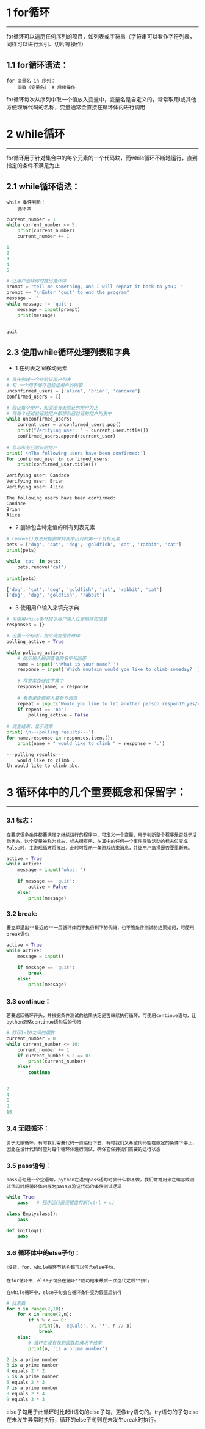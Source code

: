 # 1 for循环

------------

for循环可以遍历任何序列的项目，如列表或字符串（字符串可以看作字符列表，同样可以进行索引、切片等操作）

## 1.1 for循环语法：
```
for 变量名 in 序列：
    函数（变量名） # 后续操作
```
for循环每次从序列中取一个值放入变量中，变量名是自定义的，常常取用i或其他方便理解代码的名称，变量通常会直接在循环体内进行调用


# 2 while循环

--------------

for循环用于针对集合中的每个元素的一个代码块，而while循环不断地运行，直到指定的条件不满足为止

## 2.1 while循环语法：
```
while 条件判断：
    循环体
```


```python
current_number = 1
while current_number <= 5:
    print(current_number)
    current_number += 1

1
2
3
4
5
```


    


```python
# 让用户选择何时推出循环体
prompt = "tell me something, and I will repeat it back to you； "
prompt += "\nEnter 'quit' to end the program"
message = ''
while message != 'quit':
    message = input(prompt)
    print(message)


quit
```

    

## 2.3 使用while循环处理列表和字典

- 1 在列表之间移动元素


```python
# 首先创建一个待验证用户列表
# 和 一个用于储存已验证用户的列表
unconfirmed_users = ['alice', 'brian', 'candace']
confirmed_users = []

# 验证每个用户，知道没有未验证的用户为止
# 将每个经过验证的用户都移到已验证的用户列表中
while unconfirmed_users:
    current_user = unconfirmed_users.pop()
    print("Verifying user: " + current_user.title())
    confirmed_users.append(current_user)
    
# 显示所有已验证的用户
print('\nThe following users have been confirmed:')
for confirmed_user in confirmed_users:
    print(confirmed_user.title())

Verifying user: Candace
Verifying user: Brian
Verifying user: Alice

The following users have been confirmed:
Candace
Brian
Alice
```


    

- 2 删除包含特定值的所有列表元素


```python
# remove()方法只能删除列表中出现的第一个目标元素
pets = ['dog', 'cat', 'dog', 'goldfish', 'cat', 'rabbit', 'cat']
print(pets)

while 'cat' in pets:
    pets.remove('cat')
    
print(pets)

['dog', 'cat', 'dog', 'goldfish', 'cat', 'rabbit', 'cat']
['dog', 'dog', 'goldfish', 'rabbit']
```


    

- 3 使用用户输入来填充字典


```python
# 可使用while循环提示用户输入任意熟练的信息
responses = {}

# 设置一个标志，指出调查是否继续
polling_active = True

while polling_active:
    # 提示输入被调查者的名字和回答
    name = input('\nWhat is your name? ')
    response = input('Which moutain would you like to climb someday? ')
    
    # 将答案存储在字典中
    responses[name] = response
    
    # 看看是否还有人要参与调查
    repeat = input('Would you like to let another person respond?(yes/no) ')
    if repeat == 'no':
        polling_active = False
        
# 调查结束，显示结果
print('\n---polling results---')
for name,response in responses.items():
    print(name + " would like to climb " + response + '.')

---polling results---
    would like to climb .
lh would like to climb abc.
```

    

# 3 循环体中的几个重要概念和保留字：

------------------------------

###  3.1 **标志**：
    在要求很多条件都要满足才继续运行的程序中，可定义一个变量，用于判断整个程序是否处于活动状态，这个变量被称为标志，标志很有用，在其中的任何一个事件导致活动的标志位变成False时，主游戏循环将推出，此时可显示一条游戏结束消息，并让用户选择是否要重新玩。


```python
active = True
while active:
    message = input('what: ')
    
    if message == 'quit':
        active = False
    else:
        print(message)
```

### 3.2 **break**: 
    要立即退出**最近的**一层循环体而不执行剩下的代码，也不管条件测试的结果如何，可使用break语句


```python
active = True
while active:
    message = input()
    
    if message == 'quit':
        break
    else:
        print(message)
```

### 3.3 **continue**： 
    若要返回循环开头，并根据条件测试的结果决定是否继续执行循环，可使用continue语句，让python忽略continue语句后的代码


```python
# 打印1~10之间的偶数
current_number = 0
while current_number <= 10:
    current_number += 1
    if current_number % 2 == 0:
        print(current_number)
    else:
        continue


2
4
6
8
10
```

    

### 3.4 **无限循环**：
    关于无限循环，有时我们需要代码一直运行下去，有时我们又希望代码能在限定的条件下停止，因此在设计代码时应对每个循环体进行测试，确保它保持我们需要的运行状态

### 3.5 **pass语句**：
    pass语句是一个空语句，python在遇到pass语句时会什么都不做，我们常常用来在编写或测试代码时将循环体内写为pass以验证代码的条件测试逻辑


```python
while True:
    pass   # 程序运行直至键盘打断(ctrl + c)

class Emptyclass():
    pass

def initlog():
    pass
```

### 3.6 **循环体中的else子句**：

    ❗没错，for、while循环节结构都可以包含else子句。

    在for循环中，else子句会在循环**成功结束最后一次迭代之后**执行

    在while循环中，else子句会在循环条件变为假值后执行


```python
# 找素数
for n in range(2,10):
    for x in range(2,n):
        if n % x == 0:
            print(n, 'equals', x, '*', n // x)
            break
    else:
        # 循环在没有找到因数的情况下结束
        print(n, 'is a prime number')

2 is a prime number
3 is a prime number
4 equals 2 * 2
5 is a prime number
6 equals 2 * 3
7 is a prime number
8 equals 2 * 4
9 equals 3 * 3
```

else子句用于此循环时比起if语句的else子句，更像try语句的。try语句的子句else在未发生异常时执行，循环的else子句则在未发生break时执行。
